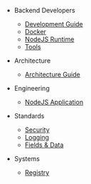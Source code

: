 - Backend Developers

   - [Development Guide](backend-development/guide.md)
   - [Docker](backend-development/docker.md)
   - [NodeJS Runtime](backend-development/nodejs-runtime.md)
   - [Tools](backend-development/tools.md)

- Architecture

   - [Architecture Guide](architecture/guide.md)

- Engineering

   - [NodeJS Application](engineering/nodejs-application.md)

- Standards

   - [Security](standards/security.md)
   - [Logging](standards/logging.md)
   - [Fields & Data](standards/fields-and-data.md)

- Systems

   - [Registry](systems/registry/README.md)